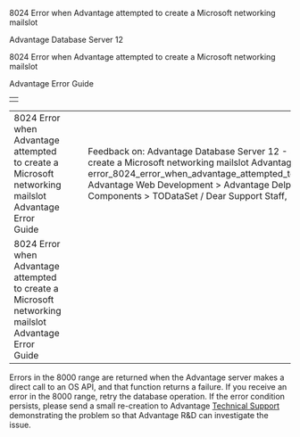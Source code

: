 8024 Error when Advantage attempted to create a Microsoft networking mailslot




Advantage Database Server 12  

8024 Error when Advantage attempted to create a Microsoft networking mailslot

Advantage Error Guide

|  |
| --- |
|  |

|  |  |  |  |  |
| --- | --- | --- | --- | --- |
| 8024 Error when Advantage attempted to create a Microsoft networking mailslot  Advantage Error Guide |  |  | Feedback on: Advantage Database Server 12 - 8024 Error when Advantage attempted to create a Microsoft networking mailslot Advantage Error Guide error\_8024\_error\_when\_advantage\_attempted\_to\_create\_a\_microsoft\_networking\_mailslot Advantage Web Development > Advantage Delphi OData Client > Delphi OData Components > TODataSet / Dear Support Staff, |  |
| 8024 Error when Advantage attempted to create a Microsoft networking mailslot  Advantage Error Guide |  |  |  |  |

Errors in the 8000 range are returned when the Advantage server makes a direct call to an OS API, and that function returns a failure. If you receive an error in the 8000 range, retry the database operation. If the error condition persists, please send a small re-creation to Advantage [Technical Support](master_technical_support_u_s__and_canada.htm) demonstrating the problem so that Advantage R&D can investigate the issue.